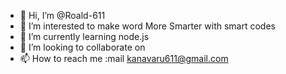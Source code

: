 - 👋 Hi, I’m @Roald-611
- 👀 I’m interested to make word More Smarter with smart codes 
- 🌱 I’m currently learning node.js
- 💞️ I’m looking to collaborate on 
- 📫 How to reach me :mail kanavaru611@gmail.com 

<!---
Roald-611/Roald-611 is a ✨ special ✨ repository because its `README.md` (this file) appears on your GitHub profile.
You can click the Preview link to take a look at your changes.
--->
